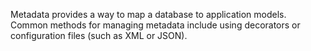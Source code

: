 Metadata provides a way to map a database to application models. Common methods for managing metadata include using decorators or configuration files (such as XML or JSON).